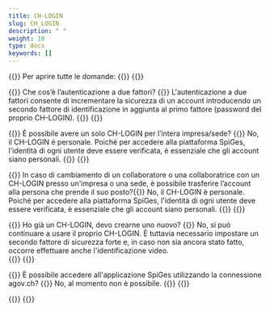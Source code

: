 ```yaml
---
title: CH-LOGIN 
slug: CH_LOGIN
description: " "
weight: 10
type: docs
keywords: []
---
```


{{<faqBlock>}}
Per aprire tutte le domande: {{<collapsibleGroupCommand groupId="CH_LOGIN">}}
{{<numberedList>}}

{{<listItem>}}
Che cos’è l’autenticazione a due fattori?
{{<collapsibleBlock groupId="CH_LOGIN">}}
L'autenticazione a due fattori consente di incrementare la sicurezza di un account introducendo un secondo fattore di identificazione in aggiunta al primo fattore (password del proprio CH-LOGIN).
{{</collapsibleBlock>}}
{{</listItem>}}

{{<listItem>}}
È possibile avere un solo CH-LOGIN per l’intera impresa/sede?
{{<collapsibleBlock groupId="CH_LOGIN">}}
No, il CH-LOGIN è personale. Poiché per accedere alla piattaforma SpiGes, l'identità di ogni utente deve essere verificata, è essenziale che gli account siano personali. 
{{</collapsibleBlock>}}
{{</listItem>}}

{{<listItem>}}
In caso di cambiamento di un collaboratore o una collaboratrice con un CH-LOGIN presso un'impresa o una sede, è possibile trasferire l’account alla persona che prende il suo posto?{{<collapsibleBlock groupId="CH_LOGIN">}}
No, il CH-LOGIN è personale. Poiché per accedere alla piattaforma SpiGes, l'identità di ogni utente deve essere verificata, è essenziale che gli account siano personali. 
{{</collapsibleBlock>}}
{{</listItem>}}

{{<listItem>}}
Ho già un CH-LOGIN, devo crearne uno nuovo?
{{<collapsibleBlock groupId="CH_LOGIN">}}
No, si può continuare a usare il proprio CH-LOGIN. È tuttavia necessario impostare un secondo fattore di sicurezza forte e, in caso non sia ancora stato fatto, occorre effettuare anche l'identificazione video.  
{{</collapsibleBlock>}}
{{</listItem>}}

{{<listItem>}}
È possibile accedere all'applicazione SpiGes utilizzando la connessione agov.ch?
{{<collapsibleBlock groupId="CH_LOGIN">}}
No, al momento non è possibile.
{{</collapsibleBlock>}}
{{</listItem>}}

{{</numberedList>}}
{{</faqBlock>}}